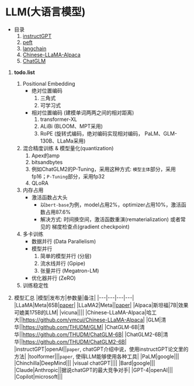 # LLM(大语言模型)

- 目录
    1. [instructGPT](自然语言处理/LLM/instructGPT.md)
    2. [peft](自然语言处理/LLM/peft.md)
    3. [langchain](自然语言处理/LLM/langchain.md)
    4. [Chinese-LLaMA-Alpaca](自然语言处理/LLM/Chinese-LLaMA-Alpaca.md)
    5. [ChatGLM](自然语言处理/LLM/ChatGLM.md)

1. **todo.list**
    1. Positional Embedding
        - 绝对位置编码
            1. 三角式
            2. 可学习式
        - 相对位置编码 (建模单词两两之间的相对距离)
            1. transformer-XL
            2. ALiBi (BLOOM、MPT采用)
            3. RoPE (旋转式编码，绝对编码实现相对编码， PaLM、GLM-130B、LLaMa采用)
    2. 混合精度训练 & 模型量化(quantization)
        1. Apex的amp
        2. bitsandbytes
        3. 例如ChatGLM2的P-Tuning，采用这种方式: `模型主体`部分，采用fp16；`P-Tuning`部分，采用fp32
        4. QLoRA
    3. 内存占用
        - 激活函数占大头
            - 以`bert-base`为例，model占用2%，optimizer占用10%，激活函数占用87.6%
            - 解决方式: 时间换空间，激活函数重演(rematerialization) 或者常见的 梯度检查点(gradient checkpoint)
    4. 多卡训练
        - 数据并行 (Data Parallelism)
        - 模型并行
            1. 简单的模型并行 (分层)
            2. 流水线并行 (Gpipe)
            3. 张量并行 (Megatron-LM)
        - 优化器并行 (ZeRO)
    5. 训练稳定性

2. 模型汇总
|模型|发布方|参数量|备注|
|---|---|---|---|
|LLaMA|Meta|65B|[paper](https://arxiv.org/pdf/2302.13971.pdf)|
|LLaMA2|Meta||[paper](https://ai.meta.com/research/publications/llama-2-open-foundation-and-fine-tuned-chat-models/)|
|Alpaca|斯坦福|7B|效果可媲美175B的LLM|
|vicuna||||
|Chinese-LLaMA-Alpaca|哈工大||https://github.com/ymcui/Chinese-LLaMA-Alpaca|
|GLM|清华||https://github.com/THUDM/GLM|
|ChatGLM-6B|清华||https://github.com/THUDM/ChatGLM-6B|
|ChatGLM2-6B|清华||https://github.com/THUDM/ChatGLM2-6B|
|instructGPT|openAI||`paper`, chatGPT介绍中说，使用instructGPT论文里的方法|
|toolformer|||`paper`, 使得LLM能够使用各种工具|
|PaLM|google|||
|Chinchilla|DeepMind|||
|visual chatGPT||||
|Bard|google|||
|Claude|Anthropic||据说chatGPT的最大竞争对手|
|GPT-4|openAI|||
|Copilot|microsoft|||